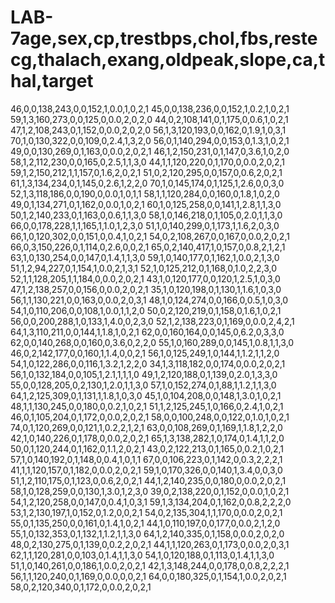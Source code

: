 # LAB-7age,sex,cp,trestbps,chol,fbs,restecg,thalach,exang,oldpeak,slope,ca,thal,target
46,0,0,138,243,0,0,152,1,0.0,1,0,2,1
45,0,0,138,236,0,0,152,1,0.2,1,0,2,1
59,1,3,160,273,0,0,125,0,0.0,2,0,2,0
44,0,2,108,141,0,1,175,0,0.6,1,0,2,1
47,1,2,108,243,0,1,152,0,0.0,2,0,2,0
56,1,3,120,193,0,0,162,0,1.9,1,0,3,1
70,1,0,130,322,0,0,109,0,2.4,1,3,2,0
56,0,1,140,294,0,0,153,0,1.3,1,0,2,1
49,0,0,130,269,0,1,163,0,0.0,2,0,2,1
46,1,2,150,231,0,1,147,0,3.6,1,0,2,0
58,1,2,112,230,0,0,165,0,2.5,1,1,3,0
44,1,1,120,220,0,1,170,0,0.0,2,0,2,1
59,1,2,150,212,1,1,157,0,1.6,2,0,2,1
51,0,2,120,295,0,0,157,0,0.6,2,0,2,1
61,1,3,134,234,0,1,145,0,2.6,1,2,2,0
70,1,0,145,174,0,1,125,1,2.6,0,0,3,0
52,1,3,118,186,0,0,190,0,0.0,1,0,1,1
58,1,1,120,284,0,0,160,0,1.8,1,0,2,0
49,0,1,134,271,0,1,162,0,0.0,1,0,2,1
60,1,0,125,258,0,0,141,1,2.8,1,1,3,0
50,1,2,140,233,0,1,163,0,0.6,1,1,3,0
58,1,0,146,218,0,1,105,0,2.0,1,1,3,0
66,0,0,178,228,1,1,165,1,1.0,1,2,3,0
51,1,0,140,299,0,1,173,1,1.6,2,0,3,0
66,1,0,120,302,0,0,151,0,0.4,1,0,2,1
54,0,2,108,267,0,0,167,0,0.0,2,0,2,1
66,0,3,150,226,0,1,114,0,2.6,0,0,2,1
65,0,2,140,417,1,0,157,0,0.8,2,1,2,1
63,1,0,130,254,0,0,147,0,1.4,1,1,3,0
59,1,0,140,177,0,1,162,1,0.0,2,1,3,0
51,1,2,94,227,0,1,154,1,0.0,2,1,3,1
52,1,0,125,212,0,1,168,0,1.0,2,2,3,0
52,1,1,128,205,1,1,184,0,0.0,2,0,2,1
43,1,0,120,177,0,0,120,1,2.5,1,0,3,0
47,1,2,138,257,0,0,156,0,0.0,2,0,2,1
35,1,0,120,198,0,1,130,1,1.6,1,0,3,0
56,1,1,130,221,0,0,163,0,0.0,2,0,3,1
48,1,0,124,274,0,0,166,0,0.5,1,0,3,0
54,1,0,110,206,0,0,108,1,0.0,1,1,2,0
50,0,2,120,219,0,1,158,0,1.6,1,0,2,1
56,0,0,200,288,1,0,133,1,4.0,0,2,3,0
52,1,2,138,223,0,1,169,0,0.0,2,4,2,1
64,1,3,110,211,0,0,144,1,1.8,1,0,2,1
62,0,0,160,164,0,0,145,0,6.2,0,3,3,0
62,0,0,140,268,0,0,160,0,3.6,0,2,2,0
55,1,0,160,289,0,0,145,1,0.8,1,1,3,0
46,0,2,142,177,0,0,160,1,1.4,0,0,2,1
56,1,0,125,249,1,0,144,1,1.2,1,1,2,0
54,1,0,122,286,0,0,116,1,3.2,1,2,2,0
34,1,3,118,182,0,0,174,0,0.0,2,0,2,1
56,1,0,132,184,0,0,105,1,2.1,1,1,1,0
49,1,2,120,188,0,1,139,0,2.0,1,3,3,0
55,0,0,128,205,0,2,130,1,2.0,1,1,3,0
57,1,0,152,274,0,1,88,1,1.2,1,1,3,0
64,1,2,125,309,0,1,131,1,1.8,1,0,3,0
45,1,0,104,208,0,0,148,1,3.0,1,0,2,1
48,1,1,130,245,0,0,180,0,0.2,1,0,2,1
51,1,2,125,245,1,0,166,0,2.4,1,0,2,1
46,0,1,105,204,0,1,172,0,0.0,2,0,2,1
58,0,0,100,248,0,0,122,0,1.0,1,0,2,1
74,0,1,120,269,0,0,121,1,0.2,2,1,2,1
63,0,0,108,269,0,1,169,1,1.8,1,2,2,0
42,1,0,140,226,0,1,178,0,0.0,2,0,2,1
65,1,3,138,282,1,0,174,0,1.4,1,1,2,0
50,0,1,120,244,0,1,162,0,1.1,2,0,2,1
43,0,2,122,213,0,1,165,0,0.2,1,0,2,1
57,1,0,140,192,0,1,148,0,0.4,1,0,1,1
67,0,0,106,223,0,1,142,0,0.3,2,2,2,1
41,1,1,120,157,0,1,182,0,0.0,2,0,2,1
59,1,0,170,326,0,0,140,1,3.4,0,0,3,0
51,1,2,110,175,0,1,123,0,0.6,2,0,2,1
44,1,2,140,235,0,0,180,0,0.0,2,0,2,1
58,1,0,128,259,0,0,130,1,3.0,1,2,3,0
39,0,2,138,220,0,1,152,0,0.0,1,0,2,1
54,1,2,120,258,0,0,147,0,0.4,1,0,3,1
59,1,3,134,204,0,1,162,0,0.8,2,2,2,0
53,1,2,130,197,1,0,152,0,1.2,0,0,2,1
54,0,2,135,304,1,1,170,0,0.0,2,0,2,1
55,0,1,135,250,0,0,161,0,1.4,1,0,2,1
44,1,0,110,197,0,0,177,0,0.0,2,1,2,0
55,1,0,132,353,0,1,132,1,1.2,1,1,3,0
64,1,2,140,335,0,1,158,0,0.0,2,0,2,0
48,0,2,130,275,0,1,139,0,0.2,2,0,2,1
44,1,1,120,263,0,1,173,0,0.0,2,0,3,1
62,1,1,120,281,0,0,103,0,1.4,1,1,3,0
54,1,0,120,188,0,1,113,0,1.4,1,1,3,0
51,1,0,140,261,0,0,186,1,0.0,2,0,2,1
42,1,3,148,244,0,0,178,0,0.8,2,2,2,1
56,1,1,120,240,0,1,169,0,0.0,0,0,2,1
64,0,0,180,325,0,1,154,1,0.0,2,0,2,1
58,0,2,120,340,0,1,172,0,0.0,2,0,2,1
